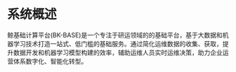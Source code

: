 # 系统概述

鲸基础计算平台(BK-BASE)是一个专注于研运领域的的基础平台，基于大数据和机器学习技术打造一站式、低门槛的基础服务。通过简化运维数据的收集、获取，提升数据开发和机器学习模型构建的效率，辅助运维人员实时运维决策，助力企业运营体系数字化、智能化转型。
